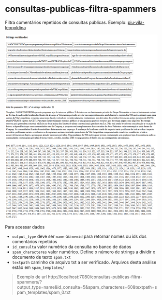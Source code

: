 # consultas-publicas-filtra-spammers
Filtra comentários repetidos de consultas públicas. Exemplo: [piu-vila-leopoldina](minuta.gestaourbana.prefeitura.sp.gov.br/piu-vila-leopoldina)

![Alt text](screenshot-2018-6-12.png?raw=true "Comentários repetidos")

Para acessar dados

* `output_type` deve ser `name` ou `memid` para retornar nomes ou ids dos comentários repetidos
* `id_consulta`  valor numérico da consulta no banco de dados
* `spam_characteres` valor numérico. Define o número de strings a dividir o documento de texto `spam.txt` 
* `textpath` caminho de arquivo txt a ser verificado. Arquivos desta análise estão em `spam_templates/`

> Exemplo de url
http://localhost:7080/consultas-publicas-filtra-spammers/?output_type=name&id_consulta=5&spam_characteres=60&textpath=spam_templates/spam_0.txt